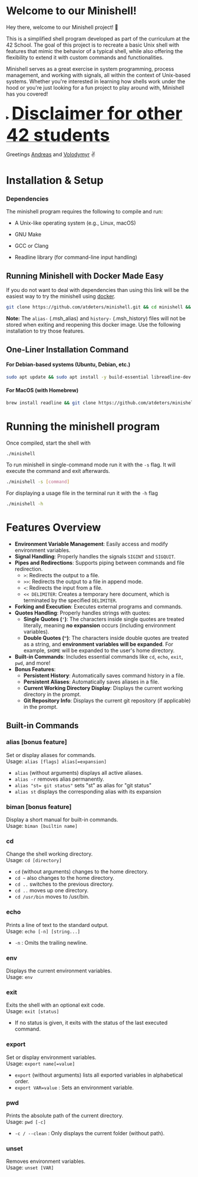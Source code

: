# Welcome to our Minishell!

Hey there, welcome to our Minishell project! 🎉

This is a simplified shell program developed as part of the curriculum at the 42 School. The goal of this project is to recreate a basic Unix shell with features that mimic the behavior of a typical shell, while also offering the flexibility to extend it with custom commands and functionalities.

Minishell serves as a great exercise in system programming, process management, and working with signals, all within the context of Unix-based systems. Whether you're interested in learning how shells work under the hood or you're just looking for a fun project to play around with, Minishell has you covered!

<details>
<summary><b><u><font size="+5">Disclaimer for other 42 students</font></u></b></summary>
This project is intended to be a learning exercise for 42 students. Please do not copy, fork, or steal code from this repository to submit as your own. The aim of the project is to help you learn, not just complete the assignment. If you’re stuck, work through the problem, ask for help, or discuss it with peers, but do not simply use other students' solutions. We believe in the value of learning through challenges, and that’s the only way you’ll truly grow and succeed at 42. Let’s keep it fair and fun!
</details>

Greetings [Andreas](https://github.com/atdeters) and [Volodymyr](https://github.com/vsennikov) ✌️

# Installation & Setup
### Dependencies

The minishell program requires the following to compile and run:

- A Unix-like operating system (e.g., Linux, macOS)

- GNU Make

- GCC or Clang

- Readline library (for command-line input handling)

## Running Minishell with Docker Made Easy
If you do not want to deal with dependencies than using this link will be the easiest way to try
the minishell using [docker](https://docs.docker.com/engine/install/).
```sh
git clone https://github.com/atdeters/minishell.git && cd minishell && docker build -t msh . && docker run -it msh
```
**Note:**
The `alias-` (.msh_alias) and `history-` (.msh_history) files will not be stored when exiting and reopening this docker image. 
Use the following installation to try those features.

## One-Liner Installation Command
#### For Debian-based systems (Ubuntu, Debian, etc.)

```sh
sudo apt update && sudo apt install -y build-essential libreadline-dev && git clone https://github.com/atdeters/minishell.git && cd minishell && make
```
#### For MacOS (with Homebrew)
```sh
brew install readline && git clone https://github.com/atdeters/minishell.git && cd minishell && make
```

# Running the minishell program
Once compiled, start the shell with
```sh
./minishell
```
To run minishell in single-command mode run it with the `-s` flag.
It will execute the command and exit afterwards.
```sh
./minishell -s [command]
```
For displaying a usage file in the terminal run it with the `-h` flag
```sh
./minishell -h
```


# Features Overview
- **Environment Variable Management**: Easily access and modify environment variables.
- **Signal Handling**: Properly handles the signals `SIGINT` and `SIGQUIT`.
- **Pipes and Redirections**: Supports piping between commands and file redirection.
  - `>`: Redirects the output to a file.
  - `>>`: Redirects the output to a file in append mode.
  - `<`: Redirects the input from a file.
  - `<< DELIMITER`: Creates a temporary here document, which is terminated by the specified `DELIMITER`.
- **Forking and Execution**: Executes external programs and commands.
- **Quotes Handling**: Properly handles strings with quotes:
  - **Single Quotes (`'`)**: The characters inside single quotes are treated literally, meaning **no expansion** occurs (including environment variables).
  - **Double Quotes (`"`)**: The characters inside double quotes are treated as a string, and **environment variables will be expanded**. For example, `$HOME` will be expanded to the user's home directory.
- **Built-in Commands**: Includes essential commands like `cd`, `echo`, `exit`, `pwd`, and more!
- **Bonus Features**:
  - **Persistent History**: Automatically saves command history in a file.
  - **Persistent Aliases**: Automatically saves aliases in a file.
  - **Current Working Directory Display**: Displays the current working directory in the prompt.
  - **Git Repository Info**: Displays the current git repository (if applicable) in the prompt.


## Built-in Commands
### alias [bonus feature]
Set or display aliases for commands.  
Usage: `alias [flags] alias[=expansion]`
-	`alias` (without arguments) displays all active aliases.
-	`alias -r` removes alias permanently.
-	`alias "st= git status"` sets "st" as alias for "git status"
-	`alias st` displays the corresponding alias with its expansion

### biman [bonus feature]
Display a short manual for built-in commands.  
Usage: `biman [builtin name]`

### cd
Change the shell working directory.  
Usage: `cd [directory]`
-   `cd` (without arguments) changes to the home directory.
-	`cd ~` also changes to the home directory.
-   `cd ..` switches to the previous directory.
-	`cd ..` moves up one directory.
-	`cd /usr/bin`  moves to /usr/bin.

### echo
Prints a line of text to the standard output.   
Usage: `echo [-n] [string...]`
-   `-n` : Omits the trailing newline.

### env
Displays the current environment variables.  
Usage: `env`

### exit
Exits the shell with an optional exit code.  
Usage: `exit [status]`
-   If no status is given, it exits with the status of the last executed command.

### export
Set or display environment variables.  
Usage: `export name[=value]`
-   `export` (without arguments) lists all exported variables in alphabetical order.
-   `export VAR=value` : Sets an environment variable.

### pwd
Prints the absolute path of the current directory.  
Usage: `pwd [-c]`
-   `-c / --clean` : Only displays the current folder (without path).

### unset
Removes environment variables.  
Usage: `unset [VAR]`
